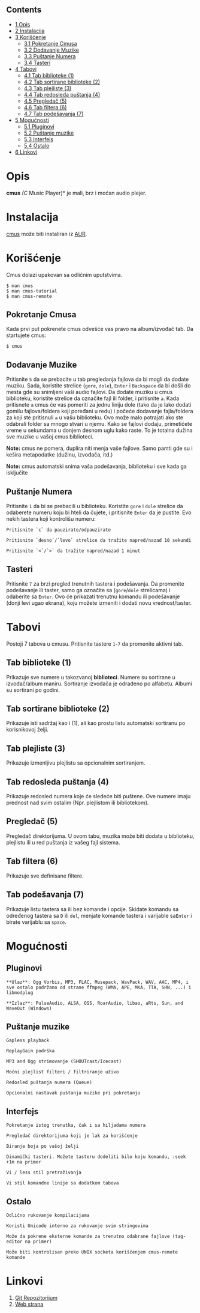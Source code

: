 ## Contents

*   [1 Opis](#Opis)
*   [2 Instalacija](#Instalacija)
*   [3 Korišćenje](#Kori.C5.A1.C4.87enje)
    *   [3.1 Pokretanje Cmusa](#Pokretanje_Cmusa)
    *   [3.2 Dodavanje Muzike](#Dodavanje_Muzike)
    *   [3.3 Puštanje Numera](#Pu.C5.A1tanje_Numera)
    *   [3.4 Tasteri](#Tasteri)
*   [4 Tabovi](#Tabovi)
    *   [4.1 Tab biblioteke (1)](#Tab_biblioteke_.281.29)
    *   [4.2 Tab sortirane biblioteke (2)](#Tab_sortirane_biblioteke_.282.29)
    *   [4.3 Tab plejliste (3)](#Tab_plejliste_.283.29)
    *   [4.4 Tab redosleda puštanja (4)](#Tab_redosleda_pu.C5.A1tanja_.284.29)
    *   [4.5 Pregledač (5)](#Pregleda.C4.8D_.285.29)
    *   [4.6 Tab filtera (6)](#Tab_filtera_.286.29)
    *   [4.7 Tab podešavanja (7)](#Tab_pode.C5.A1avanja_.287.29)
*   [5 Mogućnosti](#Mogu.C4.87nosti)
    *   [5.1 Pluginovi](#Pluginovi)
    *   [5.2 Puštanje muzike](#Pu.C5.A1tanje_muzike)
    *   [5.3 Interfejs](#Interfejs)
    *   [5.4 Ostalo](#Ostalo)
*   [6 Linkovi](#Linkovi)

# Opis

**cmus** *(C* Music Player)* je mali, brz i moćan audio plejer.

# Instalacija

[cmus](https://aur.archlinux.org/packages.php?ID=15893) može biti instaliran iz [AUR](/index.php/AUR "AUR").

# Korišćenje

Cmus dolazi upakovan sa odličnim uputstvima.

```
$ man cmus 
$ man cmus-tutorial
$ man cmus-remote

```

## Pokretanje Cmusa

Kada prvi put pokrenete cmus odvešće vas pravo na album/izvođač tab. Da startujete cmus:

```
$ cmus

```

## Dodavanje Muzike

Pritisnite `5` da se prebacite u tab pregledanja fajlova da bi mogli da dodate muziku. Sada, koristite strelice (`gore`, `dole`), `Enter` i `Backspace` da bi došli do mesta gde su snimljeni vaši audio fajlovi. Da dodate muziku u cmus biblioteku, koristite strelice da označite fajl ili folder, i pritisnite `a`. Kada pritisnete `a` cmus će vas pomeriti za jednu liniju dole (tako da je lako dodati gomilu fajlova/foldera koji poređani u redu) i počeće dodavanje fajla/foldera za koji ste pritisnuli `a` u vašu biblioteku. Ovo može malo potrajati ako ste odabrali folder sa mnogo stvari u njemu. Kako se fajlovi dodaju, primetićete vreme u sekundama u donjem desnom uglu kako raste. To je totalna dužina sve muzike u vašoj cmus biblioteci.

**Note:** cmus ne pomera, duplira niti menja vaše fajlove. Samo pamti gde su i kešira metapodatke (dužinu, izvođača, itd.)

**Note:** cmus automatski snima vaša podešavanja, biblioteku i sve kada ga isključite

## Puštanje Numera

Pritisnite `1` da bi se prebacili u biblioteku. Koristite `gore` i `dole` strelice da odaberete numeru koju bi hteli da čujete, i pritisnite `Enter` da je pustite. Evo nekih tastera koji kontrolišu numeru:

	Pritisnite `c` da pauzirate/odpauzirate

	Pritisnite `desno`/`levo` strelice da tražite napred/nazad 10 sekundi

	Pritisnite `<`/`>` da tražite napred/nazad 1 minut

## Tasteri

Pritisnite `7` za brzi pregled trenutnih tastera i podešavanja. Da promenite podešavanje ili taster, samo ga označite sa (`gore`/`dole` strelicama) i odaberite sa `Enter`. Ovo će prikazati trenutnu komandu ili podešavanje (donji levi ugao ekrana), koju možete izmeniti i dodati novu vrednost/taster.

# Tabovi

Postoji 7 tabova u cmusu. Pritisnite tastere `1`-`7` da promenite aktivni tab.

## Tab biblioteke (1)

Prikazuje sve numere u takozvanoj **biblioteci**. Numere su sortirane u izvođač/album maniru. Sortiranje izvođača je odrađeno po alfabetu. Albumi su sortirani po godini.

## Tab sortirane biblioteke (2)

Prikazuje isti sadržaj kao i (1), ali kao prostu listu automatski sortiranu po korisnikovoj želji.

## Tab plejliste (3)

Prikazuje izmenljivu plejlistu sa opcionalnim sortiranjem.

## Tab redosleda puštanja (4)

Prikazuje redosled numera koje će sledeće biti puštene. Ove numere imaju prednost nad svim ostalim (Npr. plejlistom ili bibliotekom).

## Pregledač (5)

Pregledač direktorijuma. U ovom tabu, muzika može biti dodata u biblioteku, plejlistu ili u red puštanja iz vašeg fajl sistema.

## Tab filtera (6)

Prikazuje sve definisane filtere.

## Tab podešavanja (7)

Prikazuje listu tastera sa ili bez komande i opcije. Skidate komandu sa određenog tastera sa `D` ili `del`, menjate komande tastera i varijable sa`Enter` i birate varijablu sa `space`.

# Mogućnosti

## Pluginovi

	**Ulaz**: Ogg Vorbis, MP3, FLAC, Musepack, WavPack, WAV, AAC, MP4, i sve ostalo podržano od strane ffmpeg (WMA, APE, MKA, TTA, SHN, ...) i libmodplug

	**Izlaz**: PulseAudio, ALSA, OSS, RoarAudio, libao, aRts, Sun, and WaveOut (Windows)

## Puštanje muzike

	Gapless playback

	ReplayGain podrška

	MP3 and Ogg strimovanje (SHOUTcast/Icecast)

	Moćni plejlist filteri / filtriranje uživo

	Redosled puštanja numera (Queue)

	Opcionalni nastavak puštanja muzike pri pokretanju

## Interfejs

	Pokretanje istog trenutka, čak i sa hiljadama numera

	Pregledač direktorijuma koji je lak za korišćenje

	Biranje boja po vašoj želji

	Dinamički tasteri. Možete tasteru dodeliti bilo koju komandu, :seek +1m na primer

	Vi / less stil pretraživanja

	Vi stil komandne linije sa dodatkom tabova

## Ostalo

	Odlično rukovanje kompilacijama

	Koristi Unicode interno za rukovanje svim stringovima

	Može da pokrene eksterne komande za trenutno odabrane fajlove (tag-editor na primer)

	Može biti kontrolisan preko UNIX socketa korišćenjem cmus-remote komande

# Linkovi

1.  [Git Repozitorijum](http://gitorious.org/cmus)
2.  [Web strana](http://cmus.sourceforge.net/)